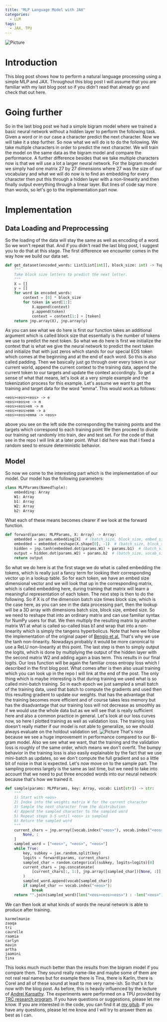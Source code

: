 ```yaml
---
title: "MLP Language Model with JAX"
categories:
  - LLM
tags:
  - JAX, TPU
---
```

![Picture](/assets/mlp_nlp/image.png)

# Introduction

This blog post shows how to perform a natural language processing using a simple MLP and JAX. Throughout this blog post I will assume that you are familiar with my last blog post so if you didn't read that already go and check that out here. 
# Going further 
So in the last blog post we had a simple bigram model where we trained a basic neural network without a hidden layer to perform the following task. Given a word or in our case a character predict the next character. 
Now we will take it a step further. So now what we will do is to do the following. We take multiple characters in order to predict the next character. We will train the model on the same data as the bigram model and compare the performance. 
A further difference besides that we take multiple characters now is that we will use a lot a larger neural network. For the bigram model we simply had one matrix 27 by 27 dimensions where 27 was the size of our vocabulary and what we will do now is to find an embedding for every character then put this through a hidden layer with a non-linearity and then finally output everything through a linear layer. 
But lines of code say more than words, so let's go to the implementation part now. 
# Implementation
## Data Loading and Preprocessing
So the loading of the data will stay the same as well as encoding of a word. So we won't repeat that. And if you didn't read the last blog post, I suggest you to do that at this stage. 
The first difference we encounter comes in the way how we build our data set. 
```python
def get_dataset(encoded_words: List[List[int]], block_size: int) -> Tuple[Array, Array]:
    """
    Take block size letters to predict the next letter.
    """
    X = []
    y = []
    for word in encoded_words:
        context = [0] * block_size
        for token in word[1:]:
            X.append(context)
            y.append(token)
            context = context[1:] + [token]
    return jnp.array(X), jnp.array(y)
```
As you can see what we do here is first our function takes an additional argument which is called block size that essentially is the number of tokens we use to predict the next token. So what we do here is first we initialize the context that is what we give the neural network to predict the next token and initialize that with just zeros which stands for our special EOS token which comes at the beginning and at the end of each word. So this is also called padding. Then we basically just go through over every token in our current world, append the current context to the training data, append the current token to our targets and update the context accordingly. 
To get a sense of what that means, let's look at a very simple example and the tokenization process for this example. 
Let's assume we want to get the training and target data for the word "emma". 
This would work as follows:
```
<eos><eos><eos> -> e
<eos><eos>e -> m
<eos><eos>em -> m
<eos><eos>emm -> a
<eos><eos>emma -> <eos>
```
above you see on the left side the corresponding the training points and the targets which correspond to each training point 
We then proceed to divide our training set randomly into train, dev and test set. 
For the code of that see in the repo I will link at a later point. What I did here was that I fixed a random seed to ensure deterministic behavior. 
## Model
So now we come to the interesting part which is the implementation of our model. Our model has the following parameters:
```python
class MLPParams(NamedTuple):
    embedding: Array
    W1: Array
    b1: Array
    W2: Array
    b2: Array
```
What each of these means becomes clearer if we look at the forward function. 
```python
def forward(params: MLPParams, X: Array) -> Array:
    embedded = params.embedding[X]  # (batch_size, block_size, embed_size)
    embedded = embedded.reshape(X.shape[0], -1)  # (batch_size, block_size * embed_size)
    hidden = jnp.tanh(embedded.dot(params.W1) + params.b1)  # (batch_size, hidden_size)
    output = hidden.dot(params.W2) + params.b2  # (batch_size, vocab_size)
    return output
```
So what we do here is at the first stage we do what is called embedding the tokens, which is really just a fancy term for looking their corresponding vector up in a lookup table. So for each token, we have an embed size dimensional vector and we will look that up in the corresponding matrix, which is called embedding here, during training that matrix will learn a meaningful representation of each token. 
The next step is then to do the following. So if X is of the dimension batch size times block size, which is the case here, as you can see in the data processing part, then the lookup will be a 3D array with dimensions batch size, block size, embed size. So we need to reshape that into an ordinary matrix and can use familiar syntax for NumPy users for that. 
We then multiply the resulting matrix by another matrix W1 at what is called so-called bias b1 and wrap that into a non-linearity which is simply the tangens hyperbolicus. 
Note that here we follow the implementation of the original paper of [Bengio et al.](https://www.jmlr.org/papers/volume3/bengio03a/bengio03a.pdf) That's why we use the tanh non-linearity. Nowadays probably it would be more canonical to use a ReLU non-linearity at this point. 
The last step is then to simply output the logits, which is done by multiplying the output of the hidden layer with the second matrix W2 and adding again a bias term. This results in our final logits.
Our loss function will be again the familiar cross entropy loss which I described in the first blog post. What comes after is then also usual training which you can look up in the repo I will link at the end of the post. 
The only thing which is maybe interesting is that during training we used what is so called mini-batch training. So in each epoch we just sampled a small batch of the training data, used that batch to compute the gradients and used then this resulting gradient to update our weights. that has the advantage that the training becomes more efficient and of course takes less memory but has the disadvantage that our training loss will not decrease as smoothly as if we would use the whole data but as we will see that is really sufficient here and also a common practice in general. 
Let's look at our loss curves now, so here I plotted training as well as validation loss. The training loss doesn't really matter if our model is not able to generalize, so we should always evaluate on the holdout validation set.
![Picture](/assets/mlp_nlp/losses.png)
That's nice because we see a huge improvement in performance compared to our Bi-gram model. Also we see what we want, that the training and the validation loss is roughly of the same order, which means we don't overfit. The bumpy behavior in the training loss is also easily explainable by the fact that we use mini-batch as updates, so we don't compute the full gradient and so a little bit of noise in that is expected. 
Let's now move on to the sample part. The sampling process largely is the same as last time, but we need to take into account that we need to put three encoded words into our neural network because that's how we trained it. 
```python
def sample(params: MLPParams, key: Array, vocab: List[str]) -> str:
    """
    1) Start with <eos>
    2) Index into the weights matrix W for the current character
    3) Sample the next character from the distribution
    4) Append the sampled character to the sampled word
    5) Repeat steps 3-5 until <eos> is sampled
    6) Return the sampled word
    """
    current_chars = jnp.array([vocab.index("<eos>"), vocab.index("<eos>"), vocab.index("<eos>")])[
        None, :
    ]
    sampled_word = ["<eos>", "<eos>", "<eos>"]
    while True:
        key, subkey = jax.random.split(key)
        logits = forward(params, current_chars)
        sampled_char = random.categorical(subkey, logits=logits)[0]
        current_chars = jnp.concatenate(
            [current_chars[:, 1:], jnp.array([sampled_char])[None, :]], axis=1
        )
        sampled_word.append(vocab[sampled_char])
        if sampled_char == vocab.index("<eos>"):
            break
    return "".join(sampled_word)[len("<eos><eos><eos>") : -len("<eos>")]
```
We can then look at  what kinds of words the neural network is able to produce after training. 
```
karmelmanie
zaaqa
tri
caurelle
raamia
carlyn
mavin
artha
jaamini
tina
```
This looks much much better than the results from the bigram model if you compare them. They sound really name-like and maybe some of them are not real real names but for example there is Tina, there is Karlin, there is Corel and all of these sound at least to me very name-ish. 
So that's it for now with the blog post. As before, this is heavily influenced by the lecture of [Andrej Karpathy](https://www.youtube.com/watch?v=TCH_1BHY58I&list=PLAqhIrjkxbuWI23v9cThsA9GvCAUhRvKZ&index=3). 
The experiments were performed on a TPU provided by [TRC research program](https://sites.research.google/trc/about/).
If you have questions or suggestions, please let me know. If you are interested in the code, you can find it at [my gitub](https://github.com/simveit/mlp_language_modelling_jax/tree/main).
If you have any questions, please let me know and I will try to answer them as best as I can.

